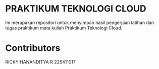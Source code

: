 # PRAKTIKUM TEKNOLOGI CLOUD
Ini merupakan repositori untuk menyimpan hasil pengerjaan latihan dan tugas praktikum mata kuliah Praktikum Teknologi Cloud.

# Contributors
RICKY HANANDITYA R
225411017
